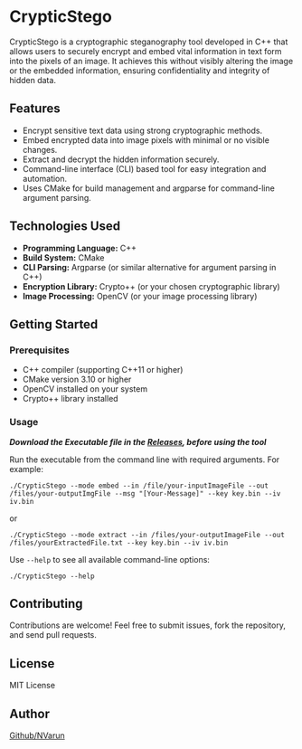 # CrypticStego

CrypticStego is a cryptographic steganography tool developed in C++ that allows users to securely encrypt and embed vital information in text form into the pixels of an image. It achieves this without visibly altering the image or the embedded information, ensuring confidentiality and integrity of hidden data.

## Features

- Encrypt sensitive text data using strong cryptographic methods.
- Embed encrypted data into image pixels with minimal or no visible changes.
- Extract and decrypt the hidden information securely.
- Command-line interface (CLI) based tool for easy integration and automation.
- Uses CMake for build management and argparse for command-line argument parsing.

## Technologies Used

- **Programming Language:** C++
- **Build System:** CMake
- **CLI Parsing:** Argparse (or similar alternative for argument parsing in C++)
- **Encryption Library:** Crypto++ (or your chosen cryptographic library)
- **Image Processing:** OpenCV (or your image processing library)

## Getting Started

### Prerequisites

- C++ compiler (supporting C++11 or higher)
- CMake version 3.10 or higher
- OpenCV installed on your system
- Crypto++ library installed

### Usage

***Download the Executable file in the [Releases](../../releases), before using the tool***

Run the executable from the command line with required arguments. For example:
```
./CrypticStego --mode embed --in /file/your-inputImageFile --out /files/your-outputImgFile --msg "[Your-Message]" --key key.bin --iv iv.bin
```
or
```
./CrypticStego --mode extract --in /files/your-outputImageFile --out /files/yourExtractedFile.txt --key key.bin --iv iv.bin
```
Use `--help` to see all available command-line options:
```
./CrypticStego --help
```

## Contributing

Contributions are welcome! Feel free to submit issues, fork the repository, and send pull requests.

## License

MIT License 

## Author

[Github/NVarun](https://github.com/N-VARUN-1)


